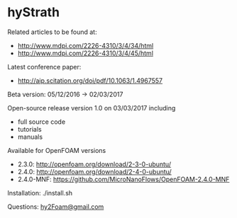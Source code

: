 # hyStrath

Related articles to be found at: 
+ http://www.mdpi.com/2226-4310/3/4/34/html
+ http://www.mdpi.com/2226-4310/3/4/45/html

Latest conference paper:
+ http://aip.scitation.org/doi/pdf/10.1063/1.4967557

Beta version: 05/12/2016 -> 02/03/2017

Open-source release version 1.0 on 03/03/2017 including
+ full source code
+ tutorials
+ manuals


Available for OpenFOAM versions
+ 2.3.0: http://openfoam.org/download/2-3-0-ubuntu/
+ 2.4.0: http://openfoam.org/download/2-4-0-ubuntu/
+ 2.4.0-MNF: https://github.com/MicroNanoFlows/OpenFOAM-2.4.0-MNF

  
Installation: ./install.sh


Questions: hy2Foam@gmail.com

